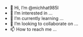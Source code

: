 - 👋 Hi, I’m @michhat985l
- 👀 I’m interested in ...
- 🌱 I’m currently learning ...
- 💞️ I’m looking to collaborate on ...
- 📫 How to reach me ...

<!---
michhat985l/michhat985l is a ✨ special ✨ repository because its `README.md` (this file) appears on your GitHub profile.
You can click the Preview link to take a look at your changes.
--->
